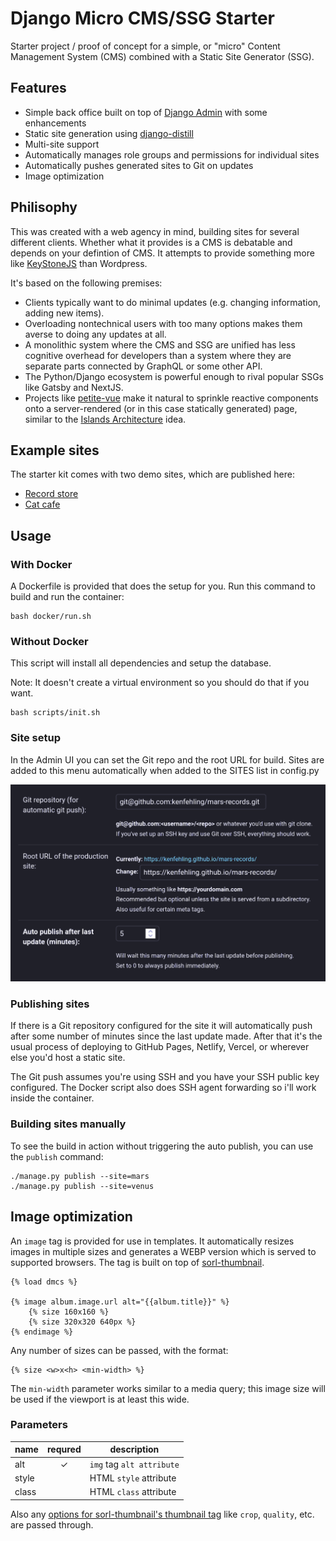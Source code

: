 # Django Micro CMS/SSG Starter #
Starter project / proof of concept for a simple, or "micro"
Content Management System (CMS) 
combined with a Static Site Generator (SSG).

## Features ##
* Simple back office built on top of
[Django Admin](https://docs.djangoproject.com/en/4.0/ref/contrib/admin/)
with some enhancements
* Static site generation using 
[django-distill](https://github.com/meeb/django-distill)
* Multi-site support
* Automatically manages role groups and permissions for individual sites
* Automatically pushes generated sites to Git on updates
* Image optimization

## Philisophy ##
This was created with a web agency in mind, building sites for
several different clients. Whether what it provides is a CMS is
debatable and depends on your defintion of CMS.
It attempts to provide something more like
[KeyStoneJS](https://keystonejs.com/) than Wordpress.

It's based on the following premises:
* Clients typically want to do minimal updates
(e.g. changing information, adding new items).
* Overloading nontechnical users with too many options makes them
averse to doing any updates at all.
* A monolithic system where the CMS and SSG are unified has
less cognitive overhead for developers than a system where they are
separate parts connected by GraphQL or some other API.
* The Python/Django ecosystem is powerful enough to rival
popular SSGs like Gatsby and NextJS.
* Projects like
[petite-vue](https://github.com/vuejs/petite-vue) make it natural to
sprinkle reactive components onto a server-rendered
(or in this case statically generated) page, similar to the
[Islands Architecture](https://www.patterns.dev/posts/islands-architecture)
idea.

## Example sites ##
The starter kit comes with two demo sites, which are published here:
* [Record store](https://kenfehling.github.io/mars-records)
* [Cat cafe](https://kenfehling.github.io/venus-cats)


## Usage ##

### With Docker ###
A Dockerfile is provided that does the setup for you.
Run this command to build and run the container:
```
bash docker/run.sh
```

### Without Docker ###
This script will install all dependencies and setup the database.

Note: It doesn't create a virtual environment so you should do that if you want.
```
bash scripts/init.sh
```

### Site setup ###
In the Admin UI you can set the Git repo and the root URL for build.
Sites are added to this menu automatically when added to the
SITES list in config.py

<img src='./docs/site-setup.png'
     alt='Site setup screenshot'
     width='575' />

### Publishing sites ###
If there is a Git repository configured for the site it will automatically
push after some number of minutes since the last update made.
After that it's the usual process of deploying to
GitHub Pages, Netlify, Vercel, or wherever else you'd host a static site.

The Git push assumes you're using SSH and you have your
SSH public key configured. The Docker script also does
SSH agent forwarding so i'll work inside the container.

### Building sites manually ###
To see the build in action without triggering the auto publish,
you can use the `publish` command:
```
./manage.py publish --site=mars
./manage.py publish --site=venus
```

## Image optimization ##
An ```image``` tag is provided for use in templates.
It automatically resizes images in multiple sizes and generates
a WEBP version which is served to supported browsers.
The tag is built on top of
[sorl-thumbnail](https://github.com/jazzband/sorl-thumbnail).
```
{% load dmcs %}

{% image album.image.url alt="{{album.title}}" %}
    {% size 160x160 %}
    {% size 320x320 640px %}
{% endimage %}
```

Any number of sizes can be passed, with the format:
```
{% size <w>x<h> <min-width> %}
```
The `min-width` parameter works similar to a media query;
this image size will be used if the viewport is at least this wide.

### Parameters ###
<table class="table table-bordered table-striped">
    <thead>
    <tr>
        <th>name</th>
        <th>requred</th>
        <th>description</th>
    </tr>
    </thead>
    <tbody>
        <tr>
          <td>alt</td>
          <td align="center">✓</td>
          <td><code>img</code> tag <code>alt attribute</td>
        </tr>
        <tr>
          <td>style</td>
          <td align="center"></td>
          <td>HTML <code>style</code> attribute</td>
        </tr>
        <tr>
          <td>class</td>
          <td align="center"></td>
          <td>HTML <code>class</code> attribute</td>
        </tr>
    </tbody>
</table>

Also any [options for sorl-thumbnail's thumbnail tag](https://sorl-thumbnail.readthedocs.io/en/latest/template.html#options)
like `crop`, `quality`, etc. are passed through.
